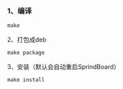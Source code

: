 ### 1、编译

```objectivec
make
```

2、打包成deb

```objectivec
make package
```

3、安装（默认会自动重启SprindBoard）

```objectivec
make install
```
 